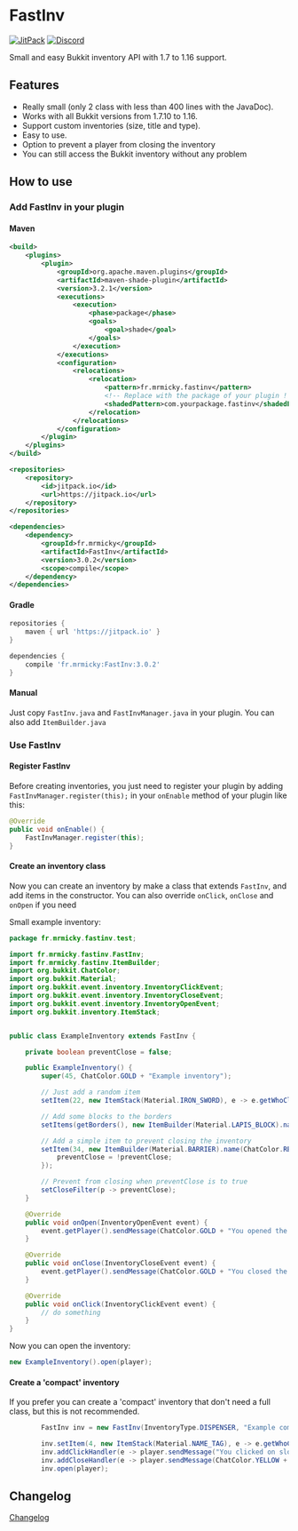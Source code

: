 # FastInv
[![JitPack](https://jitpack.io/v/fr.mrmicky/FastInv.svg)](https://jitpack.io/#fr.mrmicky/FastInv)
[![Discord](https://img.shields.io/discord/390919659874156560.svg?colorB=7289da&label=discord&logo=discord&logoColor=white)](https://discord.gg/q9UwaBT)

Small and easy Bukkit inventory API with 1.7 to 1.16 support.

## Features
* Really small (only 2 class with less than 400 lines with the JavaDoc).
* Works with all Bukkit versions from 1.7.10 to 1.16.
* Support custom inventories (size, title and type).
* Easy to use.
* Option to prevent a player from closing the inventory
* You can still access the Bukkit inventory without any problem

## How to use

### Add FastInv in your plugin

#### Maven
```xml
<build>
    <plugins>
        <plugin>
            <groupId>org.apache.maven.plugins</groupId>
            <artifactId>maven-shade-plugin</artifactId>
            <version>3.2.1</version>
            <executions>
                <execution>
                    <phase>package</phase>
                    <goals>
                        <goal>shade</goal>
                    </goals>
                </execution>
            </executions>
            <configuration>
                <relocations>
                    <relocation>
                        <pattern>fr.mrmicky.fastinv</pattern>
                        <!-- Replace with the package of your plugin ! -->
                        <shadedPattern>com.yourpackage.fastinv</shadedPattern>
                    </relocation>
                </relocations>
            </configuration>
        </plugin>
    </plugins>
</build>
```
```xml
<repositories>
    <repository>
        <id>jitpack.io</id>
        <url>https://jitpack.io</url>
    </repository>
</repositories>
```
```xml
<dependencies>
    <dependency>
        <groupId>fr.mrmicky</groupId>
        <artifactId>FastInv</artifactId>
        <version>3.0.2</version>
        <scope>compile</scope>
    </dependency>
</dependencies>
```

#### Gradle
```groovy
repositories {
    maven { url 'https://jitpack.io' }
}
```
```groovy
dependencies {
    compile 'fr.mrmicky:FastInv:3.0.2'
}
```

#### Manual

Just copy `FastInv.java` and `FastInvManager.java` in your plugin. You can also add `ItemBuilder.java`

### Use FastInv

#### Register FastInv
Before creating inventories, you just need to register your plugin by adding `FastInvManager.register(this);` in your `onEnable` method of your plugin like this:
```java
@Override
public void onEnable() {
    FastInvManager.register(this);
}
```

#### Create an inventory class
Now you can create an inventory by make a class that extends `FastInv`, and add items in the constructor. 
You can also override `onClick`, `onClose` and `onOpen` if you need

Small example inventory:
```java
package fr.mrmicky.fastinv.test;

import fr.mrmicky.fastinv.FastInv;
import fr.mrmicky.fastinv.ItemBuilder;
import org.bukkit.ChatColor;
import org.bukkit.Material;
import org.bukkit.event.inventory.InventoryClickEvent;
import org.bukkit.event.inventory.InventoryCloseEvent;
import org.bukkit.event.inventory.InventoryOpenEvent;
import org.bukkit.inventory.ItemStack;


public class ExampleInventory extends FastInv {

    private boolean preventClose = false;

    public ExampleInventory() {
        super(45, ChatColor.GOLD + "Example inventory");

        // Just add a random item
        setItem(22, new ItemStack(Material.IRON_SWORD), e -> e.getWhoClicked().sendMessage("You clicked on the sword"));

        // Add some blocks to the borders
        setItems(getBorders(), new ItemBuilder(Material.LAPIS_BLOCK).name(" ").build());

        // Add a simple item to prevent closing the inventory
        setItem(34, new ItemBuilder(Material.BARRIER).name(ChatColor.RED + "Prevent close").build(), e -> {
            preventClose = !preventClose;
        });

        // Prevent from closing when preventClose is to true
        setCloseFilter(p -> preventClose);
    }

    @Override
    public void onOpen(InventoryOpenEvent event) {
        event.getPlayer().sendMessage(ChatColor.GOLD + "You opened the inventory");
    }

    @Override
    public void onClose(InventoryCloseEvent event) {
        event.getPlayer().sendMessage(ChatColor.GOLD + "You closed the inventory");
    }

    @Override
    public void onClick(InventoryClickEvent event) {
        // do something
    }
}
```

Now you can open the inventory:
```java
new ExampleInventory().open(player);
```

#### Create a 'compact' inventory

If you prefer you can create a 'compact' inventory that don't need a full class, but this is not recommended.

```java
        FastInv inv = new FastInv(InventoryType.DISPENSER, "Example compact inventory");

        inv.setItem(4, new ItemStack(Material.NAME_TAG), e -> e.getWhoClicked().sendMessage("You clicked on the name tag"));
        inv.addClickHandler(e -> player.sendMessage("You clicked on slot " + e.getSlot()));
        inv.addCloseHandler(e -> player.sendMessage(ChatColor.YELLOW + "Inventory closed"));
        inv.open(player);
```

## Changelog

[Changelog](CHANGELOG.md)
